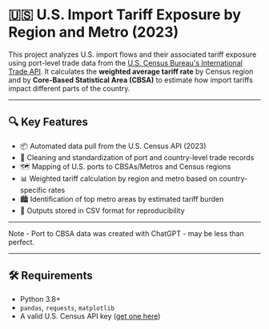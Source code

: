 # 🇺🇸 U.S. Import Tariff Exposure by Region and Metro (2023)

This project analyzes U.S. import flows and their associated tariff exposure using port-level trade data from the [U.S. Census Bureau's International Trade API](https://api.census.gov/data/timeseries/intltrade/imports/porths). It calculates the **weighted average tariff rate** by Census region and by **Core-Based Statistical Area (CBSA)** to estimate how import tariffs impact different parts of the country.

---

## 🔍 Key Features
- 📦 Automated data pull from the U.S. Census API (2023)
- 🧼 Cleaning and standardization of port and country-level trade records
- 🗺️ Mapping of U.S. ports to CBSAs/Metros and Census regions
- 📊 Weighted tariff calculation by region and metro based on country-specific rates
- 🏙️ Identification of top metro areas by estimated tariff burden
- 💾 Outputs stored in CSV format for reproducibility

---

Note - Port to CBSA data was created with ChatGPT - may be less than perfect.

---

## 🛠️ Requirements
- Python 3.8+
- `pandas`, `requests`, `matplotlib`
- A valid U.S. Census API key ([get one here](https://api.census.gov/data/key_signup.html))
